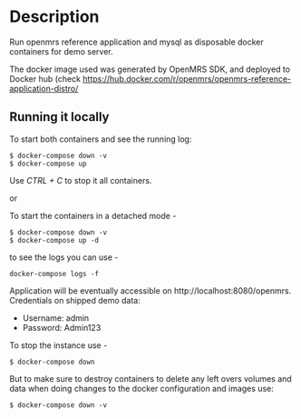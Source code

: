 # Description
Run openmrs reference application and mysql as disposable docker containers
for demo server.

The docker image used was generated by OpenMRS SDK, and deployed to Docker hub (check <https://hub.docker.com/r/openmrs/openmrs-reference-application-distro/>

## Running it locally

To start both containers and see the running log:
```
$ docker-compose down -v
$ docker-compose up
```
Use _CTRL + C_ to stop it all containers. 

or 

To start the containers in a detached mode -

```
$ docker-compose down -v
$ docker-compose up -d 
```

to see the logs you can use -

```
docker-compose logs -f
```



Application will be eventually accessible on http://localhost:8080/openmrs.
Credentials on shipped demo data:
  - Username: admin
  - Password: Admin123

To stop the instance use -

```
$ docker-compose down
```

But to make sure to destroy containers to delete any left overs volumes and data when doing changes to the docker configuration and images use:

```
$ docker-compose down -v
```
